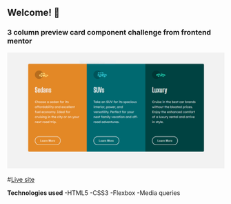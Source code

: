 ## Welcome! 👋

### 3 column preview card component challenge from frontend mentor

![Screenshoot](images\card-deck.PNG)

#[Live site](https://ifat-fahim.github.io/3-column-preview-card/)

**Technologies used**
-HTML5
-CSS3
-Flexbox
-Media queries
